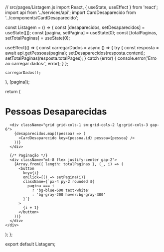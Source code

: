 // src/pages/Listagem.js
import React, { useState, useEffect } from 'react';
import api from '../services/api';
import CardDesaparecido from '../components/CardDesaparecido';

const Listagem = () => {
  const [desaparecidos, setDesaparecidos] = useState([]);
  const [pagina, setPagina] = useState(0);
  const [totalPaginas, setTotalPaginas] = useState(0);

  useEffect(() => {
    const carregarDados = async () => {
      try {
        const resposta = await api.getPessoas(pagina);
        setDesaparecidos(resposta.content);
        setTotalPaginas(resposta.totalPages);
      } catch (error) {
        console.error('Erro ao carregar dados:', error);
      }
    };
    
    carregarDados();
  }, [pagina]);

  return (
    <div className="container mx-auto px-4 py-8">
      <h1 className="text-3xl font-bold text-gray-800 mb-8 text-center">
        Pessoas Desaparecidas
      </h1>
      
      <div className="grid grid-cols-1 sm:grid-cols-2 lg:grid-cols-3 gap-6">
        {desaparecidos.map((pessoa) => (
          <CardDesaparecido key={pessoa.id} pessoa={pessoa} />
        ))}
      </div>

      {/* Paginação */}
      <div className="mt-8 flex justify-center gap-2">
        {Array.from({ length: totalPaginas }, (_, i) => (
          <button
            key={i}
            onClick={() => setPagina(i)}
            className={`px-4 py-2 rounded ${
              pagina === i
                ? 'bg-blue-600 text-white'
                : 'bg-gray-200 hover:bg-gray-300'
            }`}
          >
            {i + 1}
          </button>
        ))}
      </div>
    </div>
  );
};

export default Listagem;